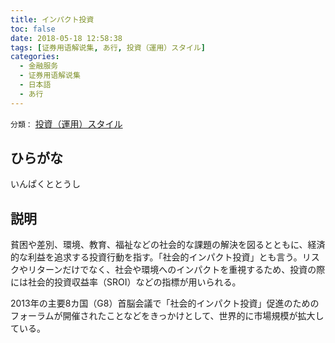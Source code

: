 ```yaml
---
title: インパクト投資
toc: false
date: 2018-05-18 12:58:38
tags: [证券用语解说集, あ行, 投資（運用）スタイル]
categories:
  - 金融服务
  - 证券用语解说集
  - 日本語
  - あ行
---
```


`分類：` [投資（運用）スタイル](/tags/投資（運用）スタイル/)

## ひらがな

いんぱくととうし

## 説明

貧困や差別、環境、教育、福祉などの社会的な課題の解決を図るとともに、経済的な利益を追求する投資行動を指す。「社会的インパクト投資」とも言う。リスクやリターンだけでなく、社会や環境へのインパクトを重視するため、投資の際には社会的投資収益率（SROI）などの指標が用いられる。

2013年の主要8カ国（G8）首脳会議で「社会的インパクト投資」促進のためのフォーラムが開催されたことなどをきっかけとして、世界的に市場規模が拡大している。
